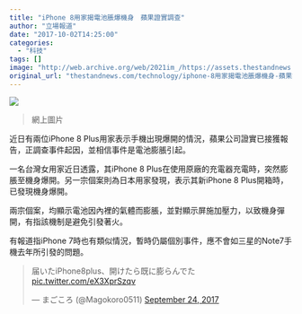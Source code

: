 ```yaml
---
title: "iPhone 8用家揭電池脹爆機身　蘋果證實調查"
author: "立場報道"
date: "2017-10-02T14:25:00"
categories:
  - "科技"
tags: []
image: "http://web.archive.org/web/2021im_/https://assets.thestandnews.com/media/photos/iphone_K7Xvn.png"
original_url: "thestandnews.com/technology/iphone-8用家揭電池脹爆機身-蘋果證實調查"
---
```

![](http://web.archive.org/web/2021im_/https://assets.thestandnews.com/media/photos/iphone_K7Xvn.png)
> 網上圖片

近日有兩位iPhone 8 Plus用家表示手機出現爆開的情況，蘋果公司證實已接獲報告，正調查事件起因，並相信事件是電池膨脹引起。

一名台灣女用家近日透露，其iPhone 8 Plus在使用原廠的充電器充電時，突然膨脹至機身爆開。另一宗個案則為日本用家發現，表示其新iPhone 8 Plus開箱時，已發現機身爆開。

兩宗個案，均顯示電池因內裡的氣體而膨脹，並對顯示屏施加壓力，以致機身彈開，有指該機制是避免引發著火。

有報道指iPhone 7時也有類似情況，暫時仍屬個別事件，應不會如三星的Note7手機去年所引發的問題。

> 届いたiPhone8plus、開けたら既に膨らんでた [pic.twitter.com/eX3XprSzqv](http://web.archive.org/web/20211229095423/https://t.co/eX3XprSzqv)
> 
> — まごころ (@Magokoro0511) [September 24, 2017](http://web.archive.org/web/20211229095423/https://twitter.com/Magokoro0511/status/911893917192163328?ref_src=twsrc%5Etfw)